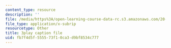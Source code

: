 ```yaml
---
content_type: resource
description: ''
file: /media/https%3A/open-learning-course-data-rc.s3.amazonaws.com/20-219-becoming-the-next-bill-nye-writing-and-hosting-the-educational-show-january-iap-2015/fb7f4d5f555573f10ca3d9bf8534c777_YzUx6j3Qv4I.srt
file_type: application/x-subrip
resourcetype: Other
title: 3play caption file
uid: fb7f4d5f-5555-73f1-0ca3-d9bf8534c777
---
```


